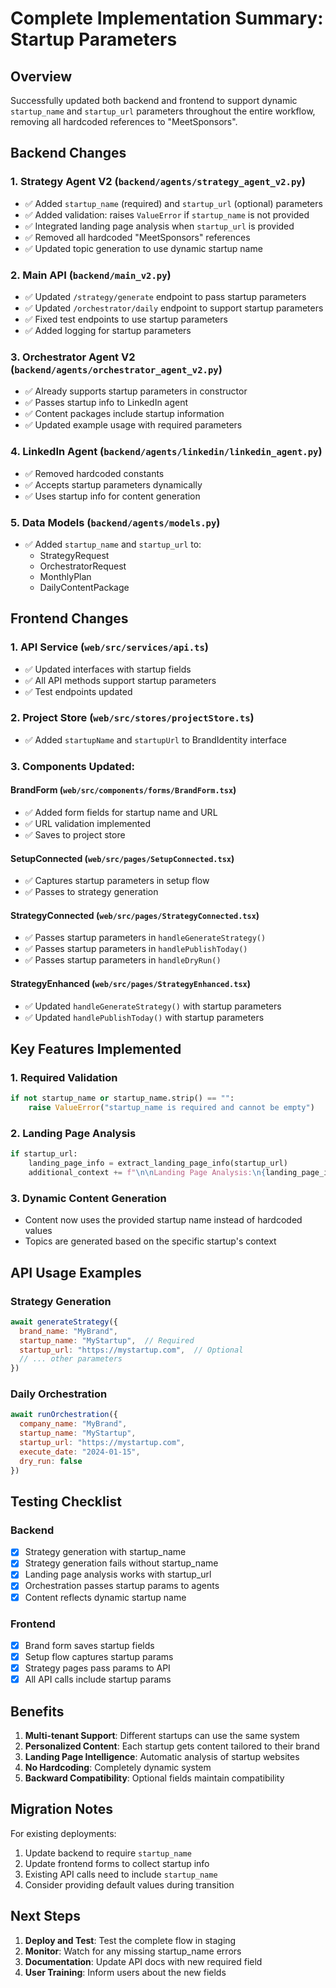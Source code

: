 # Complete Implementation Summary: Startup Parameters

## Overview
Successfully updated both backend and frontend to support dynamic `startup_name` and `startup_url` parameters throughout the entire workflow, removing all hardcoded references to "MeetSponsors".

## Backend Changes

### 1. **Strategy Agent V2** (`backend/agents/strategy_agent_v2.py`)
- ✅ Added `startup_name` (required) and `startup_url` (optional) parameters
- ✅ Added validation: raises `ValueError` if `startup_name` is not provided
- ✅ Integrated landing page analysis when `startup_url` is provided
- ✅ Removed all hardcoded "MeetSponsors" references
- ✅ Updated topic generation to use dynamic startup name

### 2. **Main API** (`backend/main_v2.py`)
- ✅ Updated `/strategy/generate` endpoint to pass startup parameters
- ✅ Updated `/orchestrator/daily` endpoint to support startup parameters
- ✅ Fixed test endpoints to use startup parameters
- ✅ Added logging for startup parameters

### 3. **Orchestrator Agent V2** (`backend/agents/orchestrator_agent_v2.py`)
- ✅ Already supports startup parameters in constructor
- ✅ Passes startup info to LinkedIn agent
- ✅ Content packages include startup information
- ✅ Updated example usage with required parameters

### 4. **LinkedIn Agent** (`backend/agents/linkedin/linkedin_agent.py`)
- ✅ Removed hardcoded constants
- ✅ Accepts startup parameters dynamically
- ✅ Uses startup info for content generation

### 5. **Data Models** (`backend/agents/models.py`)
- ✅ Added `startup_name` and `startup_url` to:
  - StrategyRequest
  - OrchestratorRequest
  - MonthlyPlan
  - DailyContentPackage

## Frontend Changes

### 1. **API Service** (`web/src/services/api.ts`)
- ✅ Updated interfaces with startup fields
- ✅ All API methods support startup parameters
- ✅ Test endpoints updated

### 2. **Project Store** (`web/src/stores/projectStore.ts`)
- ✅ Added `startupName` and `startupUrl` to BrandIdentity interface

### 3. **Components Updated**:

#### **BrandForm** (`web/src/components/forms/BrandForm.tsx`)
- ✅ Added form fields for startup name and URL
- ✅ URL validation implemented
- ✅ Saves to project store

#### **SetupConnected** (`web/src/pages/SetupConnected.tsx`)
- ✅ Captures startup parameters in setup flow
- ✅ Passes to strategy generation

#### **StrategyConnected** (`web/src/pages/StrategyConnected.tsx`)
- ✅ Passes startup parameters in `handleGenerateStrategy()`
- ✅ Passes startup parameters in `handlePublishToday()`
- ✅ Passes startup parameters in `handleDryRun()`

#### **StrategyEnhanced** (`web/src/pages/StrategyEnhanced.tsx`)
- ✅ Updated `handleGenerateStrategy()` with startup parameters
- ✅ Updated `handlePublishToday()` with startup parameters

## Key Features Implemented

### 1. **Required Validation**
```python
if not startup_name or startup_name.strip() == "":
    raise ValueError("startup_name is required and cannot be empty")
```

### 2. **Landing Page Analysis**
```python
if startup_url:
    landing_page_info = extract_landing_page_info(startup_url)
    additional_context += f"\n\nLanding Page Analysis:\n{landing_page_info}"
```

### 3. **Dynamic Content Generation**
- Content now uses the provided startup name instead of hardcoded values
- Topics are generated based on the specific startup's context

## API Usage Examples

### Strategy Generation
```javascript
await generateStrategy({
  brand_name: "MyBrand",
  startup_name: "MyStartup",  // Required
  startup_url: "https://mystartup.com",  // Optional
  // ... other parameters
})
```

### Daily Orchestration
```javascript
await runOrchestration({
  company_name: "MyBrand",
  startup_name: "MyStartup",
  startup_url: "https://mystartup.com",
  execute_date: "2024-01-15",
  dry_run: false
})
```

## Testing Checklist

### Backend
- [x] Strategy generation with startup_name
- [x] Strategy generation fails without startup_name
- [x] Landing page analysis works with startup_url
- [x] Orchestration passes startup params to agents
- [x] Content reflects dynamic startup name

### Frontend
- [x] Brand form saves startup fields
- [x] Setup flow captures startup params
- [x] Strategy pages pass params to API
- [x] All API calls include startup params

## Benefits

1. **Multi-tenant Support**: Different startups can use the same system
2. **Personalized Content**: Each startup gets content tailored to their brand
3. **Landing Page Intelligence**: Automatic analysis of startup websites
4. **No Hardcoding**: Completely dynamic system
5. **Backward Compatibility**: Optional fields maintain compatibility

## Migration Notes

For existing deployments:
1. Update backend to require `startup_name`
2. Update frontend forms to collect startup info
3. Existing API calls need to include `startup_name`
4. Consider providing default values during transition

## Next Steps

1. **Deploy and Test**: Test the complete flow in staging
2. **Monitor**: Watch for any missing startup_name errors
3. **Documentation**: Update API docs with new required field
4. **User Training**: Inform users about the new fields
